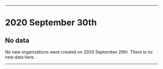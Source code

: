 
***

# 2020 September 30th

## No data

No new organizations were created on 2020 September 29th. There is no new data here.

***

